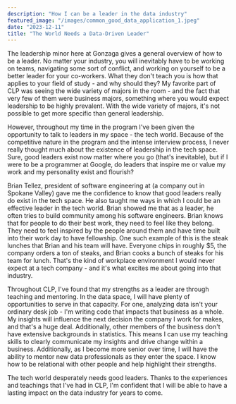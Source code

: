 ```yaml
---
description: "How I can be a leader in the data industry"
featured_image: "/images/common_good_data_application_1.jpeg"
date: "2023-12-11"
title: "The World Needs a Data-Driven Leader"
---
```


The leadership minor here at Gonzaga gives a general overview of how to be a leader. No matter your industry, you will inevitably have to be working on teams, navigating some sort of conflict, and working on yourself to be a better leader for your co-workers. What they don't teach you is how that applies to your field of study - and why should they? My favorite part of CLP was seeing the wide variety of majors in the room - and the fact that very few of them were business majors, something where you would expect leadership to be highly prevalent. With the wide variety of majors, it's not possible to get more specific than general leadership.

However, throughout my time in the program I've been given the opportunity to talk to leaders in my space - the tech world. Because of the competitive nature in the program and the intense interview process, I never really thought much about the existence of leadership in the tech space. Sure, good leaders exist now matter where you go (that's inevitable), but if I were to be a programmer at Google, do leaders that inspire me or value my work and my personality exist and flourish?

Brian Tellez, president of software engineering at (a company out in Spokane Valley) gave me the confidence to know that good leaders really do exist in the tech space. He also taught me ways in which I could be an effective leader in the tech world. Brian showed me that as a leader, he often tries to build community among his software engineers. Brian knows that for people to do their best work, they need to feel like they belong. They need to feel inspired by the people around them and have time built into their work day to have fellowship. One such example of this is the steak lunches that Brian and his team will have. Everyone chips in roughly $5, the company orders a ton of steaks, and Brian cooks a bunch of steaks for his team for lunch. That's the kind of workplace environment I would never expect at a tech company - and it's what excites me about going into that industry.

Throughout CLP, I've found that my strengths as a leader are through teaching and mentoring. In the data space, I will have plenty of opportunities to serve in that capacity. For one, analyzing data isn't your ordinary desk job - I'm writing code that impacts that business as a whole. My insights will influence the next decision the company I work for makes, and that's a huge deal. Additionally, other members of the business don't have extensive backgrounds in statistics. This means I can use my teaching skills to clearly communicate my insights and drive change within a business. Additionally, as I become more senior over time, I will have the ability to mentor new data professionals as they enter the space. I know how to be relational with other people and help highlight their strengths. 

The tech world desperately needs good leaders. Thanks to the experiences and teachings that I've had in CLP, I'm confident that I will be able to have a lasting impact on the data industry for years to come. 